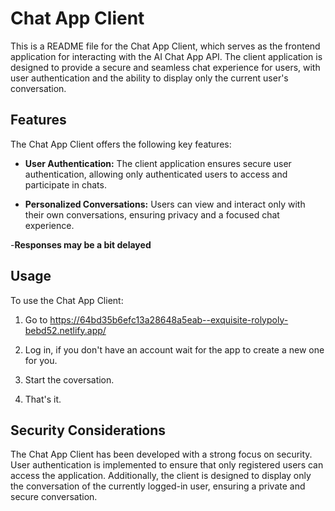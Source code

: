 # Chat App Client

This is a README file for the Chat App Client, which serves as the frontend application for interacting with the AI Chat App API. The client application is designed to provide a secure and seamless chat experience for users, with user authentication and the ability to display only the current user's conversation.

## Features

The Chat App Client offers the following key features:

- **User Authentication:** The client application ensures secure user authentication, allowing only authenticated users to access and participate in chats.

- **Personalized Conversations:** Users can view and interact only with their own conversations, ensuring privacy and a focused chat experience.

-**Responses may be a bit delayed**

## Usage

To use the Chat App Client:

1. Go to https://64bd35b6efc13a28648a5eab--exquisite-rolypoly-bebd52.netlify.app/

2.  Log in, if you don't have an account wait for the app to create a new one for you.

3. Start the coversation.

4. That's it.


## Security Considerations

The Chat App Client has been developed with a strong focus on security. User authentication is implemented to ensure that only registered users can access the application. Additionally, the client is designed to display only the conversation of the currently logged-in user, ensuring a private and secure conversation.
